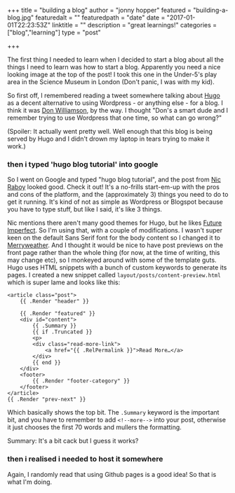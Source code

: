 +++
title = "building a blog"
author = "jonny hopper"
featured = "building-a-blog.jpg"
featuredalt = ""
featuredpath = "date"
date = "2017-01-01T22:23:53Z"
linktitle = ""
description = "great learnings!"
categories = ["blog","learning"]
type = "post"

+++

The first thing I needed to learn when I decided to start a blog about all the things I need to learn was how to start a blog. Apparently you need a nice looking image at the top of the post! I took this one in the Under-5's play area in the Science Museum in London (Don't panic, I was with my kid).

<!--more-->

So first off, I remembered reading a tweet somewhere talking about [Hugo](gohugo.io) as a decent alternative to using Wordpress - or anything else - for a blog. I think it was [Don Williamson](www.twitter.com/donzanoid), by the way. I thought "Don's a smart dude and I remember trying to use Wordpress that one time, so what can go wrong?"

(Spoiler: It actually went pretty well. Well enough that this blog is being served by Hugo and I didn't drown my laptop in tears trying to make it work.)

### then i typed 'hugo blog tutorial' into google

So I went on Google and typed "hugo blog tutorial", and the post from [Nic Raboy](https://www.thepolyglotdeveloper.com/2016/03/use-hugo-create-awesome-static-websites-blogs/) looked good. Check it out! It's a no-frills start-em-up with the pros and cons of the platform, and the (approximately 3) things you need to do to get it running. It's kind of not as simple as Wordpress or Blogspot because you have to type stuff, but like I said, it's like 3 things.

Nic mentions there aren't many good themes for Hugo, but he likes [Future Imperfect](http://themes.gohugo.io/future-imperfect/). 
So I'm using that, with a couple of modifications. I wasn't super keen on the default Sans Serif font for the body content so I changed it to [Merryweather](https://fonts.google.com/specimen/Merriweather). And I thought it would be nice to have post previews on the front page rather than the whole thing (for now, at the time of writing, this may change etc), so I monkeyed around with some of the template guts. Hugo uses HTML snippets with a bunch of custom keywords to generate its pages. I created a new snippet called ```layout/posts/content-preview.html``` which is super lame and looks like this:

```
<article class="post">
    {{ .Render "header" }}

    {{ .Render "featured" }}
    <div id="content">
        {{ .Summary }}
        {{ if .Truncated }}
        <p>
        <div class="read-more-link">
            <a href="{{ .RelPermalink }}">Read More…</a>
        </div>
        {{ end }}
    </div>
    <footer>
        {{ .Render "footer-category" }}
    </footer>
</article>
{{ .Render "prev-next" }}
```

Which basically shows the top bit. The ```.Summary``` keyword is the important bit, and you have to remember to add ```<!--more-->``` into your post, otherwise it just chooses the first 70 words and mullers the formatting.

Summary: It's a bit cack but I guess it works? 

### then i realised i needed to host it somewhere

Again, I randomly read that using Github pages is a good idea! So that is what I'm doing. 







